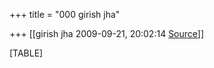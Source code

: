 +++
title = "000 girish jha"

+++
[[girish jha	2009-09-21, 20:02:14 [Source](https://groups.google.com/g/bvparishat/c/N1lX-3wDTKQ)]]



[TABLE]

  

